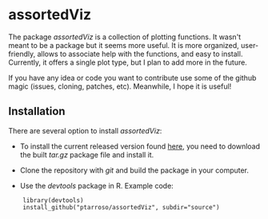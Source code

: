 # assortedViz

The package *assortedViz* is a collection of plotting functions. It wasn't meant
to be a package but it seems more useful. It is more organized, user-friendly,
allows to associate help with the functions, and easy to install. Currently, it
offers a single plot type, but I plan to add more in the future.

If you have any idea or code you want to contribute use some of the github
magic (issues, cloning, patches, etc). Meanwhile, I hope it is useful!

## Installation

There are several option to install *assortedViz*:

- To install the current released version found [here](https://github.com/ptarroso/assortedViz/releases/tag/v1.0), you need to
  download the built *tar.gz* package file and install it.

- Clone the repository with *git* and build the package in your computer.

- Use the *devtools* package in R. Example code:

```
    library(devtools)
    install_github("ptarroso/assortedViz", subdir="source")
```
